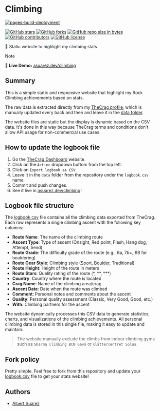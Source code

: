 # Climbing

[![pages-build-deployment](https://github.com/AlbertSuarez/climbing/actions/workflows/pages/pages-build-deployment/badge.svg)](https://github.com/AlbertSuarez/climbing/actions/workflows/pages/pages-build-deployment)

[![GitHub stars](https://img.shields.io/github/stars/AlbertSuarez/climbing.svg)](https://gitHub.com/AlbertSuarez/climbing/stargazers/)
[![GitHub forks](https://img.shields.io/github/forks/AlbertSuarez/climbing.svg)](https://gitHub.com/AlbertSuarez/climbing/network/)
[![GitHub repo size in bytes](https://img.shields.io/github/repo-size/AlbertSuarez/climbing.svg)](https://github.com/AlbertSuarez/climbing)
[![GitHub contributors](https://img.shields.io/github/contributors/AlbertSuarez/climbing.svg)](https://gitHub.com/AlbertSuarez/climbing/graphs/contributors/)
[![GitHub license](https://img.shields.io/github/license/AlbertSuarez/climbing.svg)](https://github.com/AlbertSuarez/climbing/blob/master/LICENSE)

🧗 Static website to highlight my climbing stats

> [!NOTE]
> **🔗 Live Demo:** [asuarez.dev/climbing](https://asuarez.dev/climbing)

## Summary

This is a simple static and responsive website that highlight my Rock Climbing achievements based on stats.

The raw data is extracted directly from my [TheCrag profile](https://www.thecrag.com/climber/albertsuarez), which is manually updated every back and then and leave it in the [data folder](data/logbook.csv).

The website files are static but the display is dynamic based on the CSV data. It's done in this way because TheCrag terms and conditions don't allow API usage for non-commercial use cases.

## How to update the logbook file

1. Go the [TheCrag Dashboard](https://www.thecrag.com/dashboard) website.
2. Click on the `Action` dropdown buttom from the top left.
3. Click on `Export logbook as CSV`.
4. Leave it in the `data` folder from the repository under the `logbook.csv` name.
5. Commit and push changes.
6. See it live in [asuarez.dev/climbing](https://asuarez.dev/climbing)!

## Logbook file structure

The [logbook.csv](data/logbook.csv) file contains all the climbing data exported from TheCrag. Each row represents a single climbing ascent with the following key columns:

- **Route Name**: The name of the climbing route
- **Ascent Type**: Type of ascent (Onsight, Red point, Flash, Hang dog, Attempt, Send)
- **Route Grade**: The difficulty grade of the route (e.g., 6a, 7b+, 6B for bouldering)
- **Route Gear Style**: Climbing style (Sport, Boulder, Traditional)
- **Route Height**: Height of the route in meters
- **Route Stars**: Quality rating of the route (*, **, ***)
- **Country**: Country where the route is located
- **Crag Name**: Name of the climbing area/crag
- **Ascent Date**: Date when the route was climbed
- **Comment**: Personal notes and comments about the ascent
- **Quality**: Personal quality assessment (Classic, Very Good, Good, etc.)
- **With**: Climbing partners for the ascent

The website dynamically processes this CSV data to generate statistics, charts, and visualizations of the climbing achievements. All personal climbing data is stored in this single file, making it easy to update and maintain.

> The website manually exclude the climbs from indoor climbing gyms such as `Sharma Climbing BCN Gavá` or `Klättercentret Solna`.

## Fork policy

Pretty simple. Feel free to fork from this repository and update your [logbook.csv](data/logbook.csv) file to get your stats website!

## Authors

- [Albert Suàrez](https://github.com/AlbertSuarez)
